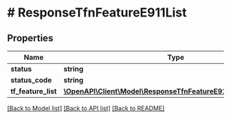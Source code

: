 # # ResponseTfnFeatureE911List

## Properties

Name | Type | Description | Notes
------------ | ------------- | ------------- | -------------
**status** | **string** |  | [optional]
**status_code** | **string** |  | [optional]
**tf_feature_list** | [**\OpenAPI\Client\Model\ResponseTfnFeatureE911ListTfFeatureList**](ResponseTfnFeatureE911ListTfFeatureList.md) |  | [optional]

[[Back to Model list]](../../README.md#models) [[Back to API list]](../../README.md#endpoints) [[Back to README]](../../README.md)
